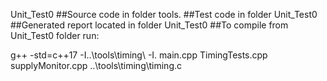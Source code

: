 Unit_Test0
##Source code in folder tools.
##Test code in folder Unit_Test0
##Generated report located in folder Unit_Test0
##To compile from Unit_Test0 folder run:

g++ -std=c++17 -I..\tools\timing\ -I. main.cpp TimingTests.cpp supplyMonitor.cpp ..\tools\timing\timing.c 
